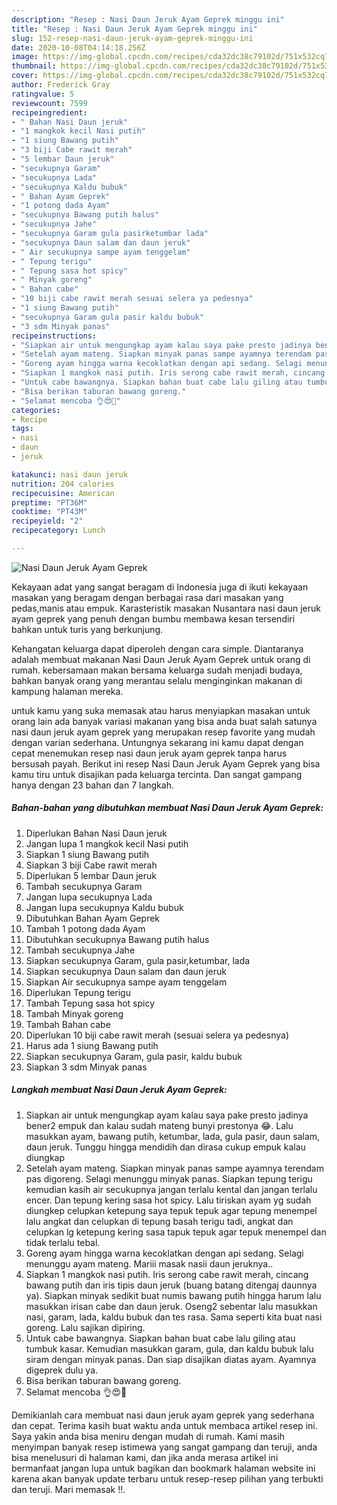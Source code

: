 ```yaml
---
description: "Resep : Nasi Daun Jeruk Ayam Geprek minggu ini"
title: "Resep : Nasi Daun Jeruk Ayam Geprek minggu ini"
slug: 152-resep-nasi-daun-jeruk-ayam-geprek-minggu-ini
date: 2020-10-08T04:14:18.256Z
image: https://img-global.cpcdn.com/recipes/cda32dc38c79102d/751x532cq70/nasi-daun-jeruk-ayam-geprek-foto-resep-utama.jpg
thumbnail: https://img-global.cpcdn.com/recipes/cda32dc38c79102d/751x532cq70/nasi-daun-jeruk-ayam-geprek-foto-resep-utama.jpg
cover: https://img-global.cpcdn.com/recipes/cda32dc38c79102d/751x532cq70/nasi-daun-jeruk-ayam-geprek-foto-resep-utama.jpg
author: Frederick Gray
ratingvalue: 5
reviewcount: 7599
recipeingredient:
- " Bahan Nasi Daun jeruk"
- "1 mangkok kecil Nasi putih"
- "1 siung Bawang putih"
- "3 biji Cabe rawit merah"
- "5 lembar Daun jeruk"
- "secukupnya Garam"
- "secukupnya Lada"
- "secukupnya Kaldu bubuk"
- " Bahan Ayam Geprek"
- "1 potong dada Ayam"
- "secukupnya Bawang putih halus"
- "secukupnya Jahe"
- "secukupnya Garam gula pasirketumbar lada"
- "secukupnya Daun salam dan daun jeruk"
- " Air secukupnya sampe ayam tenggelam"
- " Tepung terigu"
- " Tepung sasa hot spicy"
- " Minyak goreng"
- " Bahan cabe"
- "10 biji cabe rawit merah sesuai selera ya pedesnya"
- "1 siung Bawang putih"
- "secukupnya Garam gula pasir kaldu bubuk"
- "3 sdm Minyak panas"
recipeinstructions:
- "Siapkan air untuk mengungkap ayam kalau saya pake presto jadinya bener2 empuk dan kalau sudah mateng bunyi prestonya 😂. Lalu masukkan ayam, bawang putih, ketumbar, lada, gula pasir, daun salam, daun jeruk. Tunggu hingga mendidih dan dirasa cukup empuk kalau diungkap"
- "Setelah ayam mateng. Siapkan minyak panas sampe ayamnya terendam pas digoreng. Selagi menunggu minyak panas. Siapkan tepung terigu kemudian kasih air secukupnya jangan terlalu kental dan jangan terlalu encer. Dan tepung kering sasa hot spicy. Lalu tiriskan ayam yg sudah diungkep celupkan ketepung saya tepuk tepuk agar tepung menempel lalu angkat dan celupkan di tepung basah terigu tadi, angkat dan celupkan lg ketepung kering sasa tapuk tepuk agar tepuk menempel dan tidak terlalu tebal."
- "Goreng ayam hingga warna kecoklatkan dengan api sedang. Selagi menunggu ayam mateng. Mariii masak nasii daun jeruknya.."
- "Siapkan 1 mangkok nasi putih. Iris serong cabe rawit merah, cincang bawang putih dan iris tipis daun jeruk (buang batang ditengaj daunnya ya). Siapkan minyak sedikit buat numis bawang putih hingga harum lalu masukkan irisan cabe dan daun jeruk. Oseng2 sebentar lalu masukkan nasi, garam, lada, kaldu bubuk dan tes rasa. Sama seperti kita buat nasi goreng. Lalu sajikan dipiring."
- "Untuk cabe bawangnya. Siapkan bahan buat cabe lalu giling atau tumbuk kasar. Kemudian masukkan garam, gula, dan kaldu bubuk lalu siram dengan minyak panas. Dan siap disajikan diatas ayam. Ayamnya digeprek dulu ya."
- "Bisa berikan taburan bawang goreng."
- "Selamat mencoba 👌😍🤗"
categories:
- Recipe
tags:
- nasi
- daun
- jeruk

katakunci: nasi daun jeruk 
nutrition: 204 calories
recipecuisine: American
preptime: "PT36M"
cooktime: "PT43M"
recipeyield: "2"
recipecategory: Lunch

---
```



![Nasi Daun Jeruk Ayam Geprek](https://img-global.cpcdn.com/recipes/cda32dc38c79102d/751x532cq70/nasi-daun-jeruk-ayam-geprek-foto-resep-utama.jpg)

Kekayaan adat yang sangat beragam di Indonesia juga di ikuti kekayaan masakan yang beragam dengan berbagai rasa dari masakan yang pedas,manis atau empuk. Karasteristik masakan Nusantara nasi daun jeruk ayam geprek yang penuh dengan bumbu membawa kesan tersendiri bahkan untuk turis yang berkunjung.




Kehangatan keluarga dapat diperoleh dengan cara simple. Diantaranya adalah membuat makanan Nasi Daun Jeruk Ayam Geprek untuk orang di rumah. kebersamaan makan bersama keluarga sudah menjadi budaya, bahkan banyak orang yang merantau selalu menginginkan makanan di kampung halaman mereka.

untuk kamu yang suka memasak atau harus menyiapkan masakan untuk orang lain ada banyak variasi makanan yang bisa anda buat salah satunya nasi daun jeruk ayam geprek yang merupakan resep favorite yang mudah dengan varian sederhana. Untungnya sekarang ini kamu dapat dengan cepat menemukan resep nasi daun jeruk ayam geprek tanpa harus bersusah payah.
Berikut ini resep Nasi Daun Jeruk Ayam Geprek yang bisa kamu tiru untuk disajikan pada keluarga tercinta. Dan sangat gampang hanya dengan 23 bahan dan 7 langkah.


<!--inarticleads1-->

##### Bahan-bahan yang dibutuhkan membuat Nasi Daun Jeruk Ayam Geprek:

1. Diperlukan  Bahan Nasi Daun jeruk
1. Jangan lupa 1 mangkok kecil Nasi putih
1. Siapkan 1 siung Bawang putih
1. Siapkan 3 biji Cabe rawit merah
1. Diperlukan 5 lembar Daun jeruk
1. Tambah secukupnya Garam
1. Jangan lupa secukupnya Lada
1. Jangan lupa secukupnya Kaldu bubuk
1. Dibutuhkan  Bahan Ayam Geprek
1. Tambah 1 potong dada Ayam
1. Dibutuhkan secukupnya Bawang putih halus
1. Tambah secukupnya Jahe
1. Siapkan secukupnya Garam, gula pasir,ketumbar, lada
1. Siapkan secukupnya Daun salam dan daun jeruk
1. Siapkan  Air secukupnya sampe ayam tenggelam
1. Diperlukan  Tepung terigu
1. Tambah  Tepung sasa hot spicy
1. Tambah  Minyak goreng
1. Tambah  Bahan cabe
1. Diperlukan 10 biji cabe rawit merah (sesuai selera ya pedesnya)
1. Harus ada 1 siung Bawang putih
1. Siapkan secukupnya Garam, gula pasir, kaldu bubuk
1. Siapkan 3 sdm Minyak panas




<!--inarticleads2-->

##### Langkah membuat  Nasi Daun Jeruk Ayam Geprek:

1. Siapkan air untuk mengungkap ayam kalau saya pake presto jadinya bener2 empuk dan kalau sudah mateng bunyi prestonya 😂. Lalu masukkan ayam, bawang putih, ketumbar, lada, gula pasir, daun salam, daun jeruk. Tunggu hingga mendidih dan dirasa cukup empuk kalau diungkap
1. Setelah ayam mateng. Siapkan minyak panas sampe ayamnya terendam pas digoreng. Selagi menunggu minyak panas. Siapkan tepung terigu kemudian kasih air secukupnya jangan terlalu kental dan jangan terlalu encer. Dan tepung kering sasa hot spicy. Lalu tiriskan ayam yg sudah diungkep celupkan ketepung saya tepuk tepuk agar tepung menempel lalu angkat dan celupkan di tepung basah terigu tadi, angkat dan celupkan lg ketepung kering sasa tapuk tepuk agar tepuk menempel dan tidak terlalu tebal.
1. Goreng ayam hingga warna kecoklatkan dengan api sedang. Selagi menunggu ayam mateng. Mariii masak nasii daun jeruknya..
1. Siapkan 1 mangkok nasi putih. Iris serong cabe rawit merah, cincang bawang putih dan iris tipis daun jeruk (buang batang ditengaj daunnya ya). Siapkan minyak sedikit buat numis bawang putih hingga harum lalu masukkan irisan cabe dan daun jeruk. Oseng2 sebentar lalu masukkan nasi, garam, lada, kaldu bubuk dan tes rasa. Sama seperti kita buat nasi goreng. Lalu sajikan dipiring.
1. Untuk cabe bawangnya. Siapkan bahan buat cabe lalu giling atau tumbuk kasar. Kemudian masukkan garam, gula, dan kaldu bubuk lalu siram dengan minyak panas. Dan siap disajikan diatas ayam. Ayamnya digeprek dulu ya.
1. Bisa berikan taburan bawang goreng.
1. Selamat mencoba 👌😍🤗




Demikianlah cara membuat nasi daun jeruk ayam geprek yang sederhana dan cepat. Terima kasih buat waktu anda untuk membaca artikel resep ini. Saya yakin anda bisa meniru dengan mudah di rumah. Kami masih menyimpan banyak resep istimewa yang sangat gampang dan teruji, anda bisa menelusuri di halaman kami, dan jika anda merasa artikel ini bermanfaat jangan lupa untuk bagikan dan bookmark halaman website ini karena akan banyak update terbaru untuk resep-resep pilihan yang terbukti dan teruji. Mari memasak !!. 
